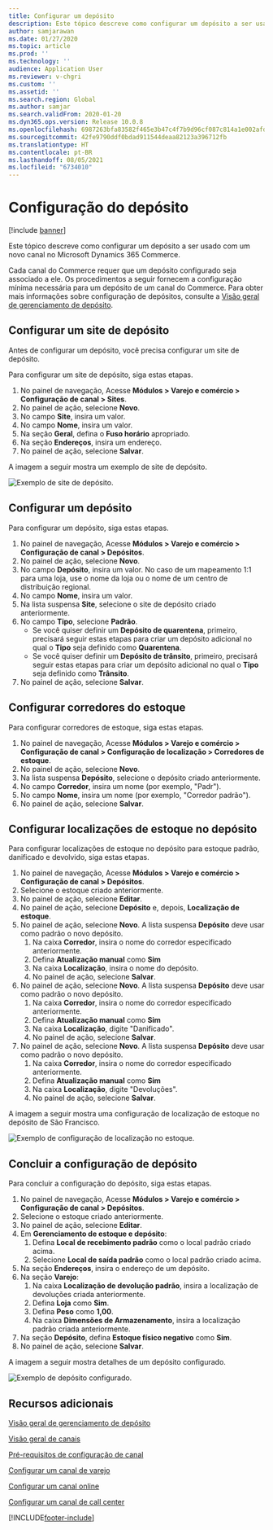 ```yaml
---
title: Configurar um depósito
description: Este tópico descreve como configurar um depósito a ser usado com um novo canal no Microsoft Dynamics 365 Commerce.
author: samjarawan
ms.date: 01/27/2020
ms.topic: article
ms.prod: ''
ms.technology: ''
audience: Application User
ms.reviewer: v-chgri
ms.custom: ''
ms.assetid: ''
ms.search.region: Global
ms.author: samjar
ms.search.validFrom: 2020-01-20
ms.dyn365.ops.version: Release 10.0.8
ms.openlocfilehash: 6987263bfa83582f465e3b47c4f7b9d96cf087c814a1e002afd289852346975b
ms.sourcegitcommit: 42fe9790ddf0bdad911544deaa82123a396712fb
ms.translationtype: HT
ms.contentlocale: pt-BR
ms.lasthandoff: 08/05/2021
ms.locfileid: "6734010"
---
```

# <a name="warehouse-set-up"></a>Configuração do depósito

[!include [banner](includes/banner.md)]

Este tópico descreve como configurar um depósito a ser usado com um novo canal no Microsoft Dynamics 365 Commerce.

Cada canal do Commerce requer que um depósito configurado seja associado a ele. Os procedimentos a seguir fornecem a configuração mínima necessária para um depósito de um canal do Commerce. Para obter mais informações sobre configuração de depósitos, consulte a [Visão geral de gerenciamento de depósito](../supply-chain/warehousing/warehouse-management-overview.md?toc=/dynamics365/commerce/toc.json).

## <a name="configure-a-warehouse-site"></a>Configurar um site de depósito

Antes de configurar um depósito, você precisa configurar um site de depósito.

Para configurar um site de depósito, siga estas etapas.

1. No painel de navegação, Acesse **Módulos \> Varejo e comércio \> Configuração de canal \> Sites**.
1. No painel de ação, selecione **Novo**.
1. No campo **Site**, insira um valor.
1. No campo **Nome**, insira um valor.
1. Na seção **Geral**, defina o **Fuso horário** apropriado.
1. Na seção **Endereços**, insira um endereço.
1. No painel de ação, selecione **Salvar**.

A imagem a seguir mostra um exemplo de site de depósito.

![Exemplo de site de depósito.](media/warehouse-site.png)

## <a name="set-up-a-warehouse"></a>Configurar um depósito

Para configurar um depósito, siga estas etapas.

1. No painel de navegação, Acesse **Módulos \> Varejo e comércio \> Configuração de canal \> Depósitos**.
1. No painel de ação, selecione **Novo**.
1. No campo **Depósito**, insira um valor.  No caso de um mapeamento 1:1 para uma loja, use o nome da loja ou o nome de um centro de distribuição regional.
1. No campo **Nome**, insira um valor.
1. Na lista suspensa **Site**, selecione o site de depósito criado anteriormente.
1. No campo **Tipo**, selecione **Padrão**.
    - Se você quiser definir um **Depósito de quarentena**, primeiro, precisará seguir estas etapas para criar um depósito adicional no qual o **Tipo** seja definido como **Quarentena**.
    - Se você quiser definir um **Depósito de trânsito**, primeiro, precisará seguir estas etapas para criar um depósito adicional no qual o **Tipo** seja definido como **Trânsito**.
1. No painel de ação, selecione **Salvar**.

## <a name="set-up-inventory-aisles"></a>Configurar corredores do estoque

Para configurar corredores de estoque, siga estas etapas.

1. No painel de navegação, Acesse **Módulos \> Varejo e comércio \> Configuração de canal \> Configuração de localização \> Corredores de estoque**.
1. No painel de ação, selecione **Novo**.
1. Na lista suspensa **Depósito**, selecione o depósito criado anteriormente.
1. No campo **Corredor**, insira um nome (por exemplo, "Padr").
1. No campo **Nome**, insira um nome (por exemplo, "Corredor padrão").
1. No painel de ação, selecione **Salvar**.

## <a name="set-up-warehouse-inventory-locations"></a>Configurar localizações de estoque no depósito

Para configurar localizações de estoque no depósito para estoque padrão, danificado e devolvido, siga estas etapas.

1. No painel de navegação, Acesse **Módulos \> Varejo e comércio \> Configuração de canal \> Depósitos**.
1. Selecione o estoque criado anteriormente.
1. No painel de ação, selecione **Editar**.
1. No painel de ação, selecione **Depósito** e, depois, **Localização de estoque**.
1. No painel de ação, selecione **Novo**. A lista suspensa **Depósito** deve usar como padrão o novo depósito.
    1. Na caixa **Corredor**, insira o nome do corredor especificado anteriormente. 
    1. Defina **Atualização manual** como **Sim**
    1. Na caixa **Localização**, insira o nome do depósito.
    1. No painel de ação, selecione **Salvar**.
 1. No painel de ação, selecione **Novo**.  A lista suspensa **Depósito** deve usar como padrão o novo depósito.
    1. Na caixa **Corredor**, insira o nome do corredor especificado anteriormente.  
    1. Defina **Atualização manual** como **Sim**
    1. Na caixa **Localização**, digite "Danificado".
    1. No painel de ação, selecione **Salvar**.
 1. No painel de ação, selecione **Novo**.  A lista suspensa **Depósito** deve usar como padrão o novo depósito.
    1. Na caixa **Corredor**, insira o nome do corredor especificado anteriormente. 
    1. Defina **Atualização manual** como **Sim**
    1. Na caixa **Localização**, digite "Devoluções".
    1. No painel de ação, selecione **Salvar**.
    
A imagem a seguir mostra uma configuração de localização de estoque no depósito de São Francisco.

![Exemplo de configuração de localização no estoque.](media/warehouse-inventory-locations.png)
    
## <a name="complete-warehouse-setup"></a>Concluir a configuração de depósito

Para concluir a configuração do depósito, siga estas etapas.

1. No painel de navegação, Acesse **Módulos \> Varejo e comércio \> Configuração de canal \> Depósitos**.
1. Selecione o estoque criado anteriormente.
1. No painel de ação, selecione **Editar**.
1. Em **Gerenciamento de estoque e depósito**:
    1. Defina **Local de recebimento padrão** como o local padrão criado acima.
    1. Selecione **Local de saída padrão** como o local padrão criado acima.
1. Na seção **Endereços**, insira o endereço de um depósito.
1. Na seção **Varejo**: 
    1. Na caixa **Localização de devolução padrão**, insira a localização de devoluções criada anteriormente.
    1. Defina **Loja** como **Sim**.
    1. Defina **Peso** como **1,00**. 
    1. Na caixa **Dimensões de Armazenamento**, insira a localização padrão criada anteriormente.
1. Na seção **Depósito**, defina **Estoque físico negativo** como **Sim**.
1. No painel de ação, selecione **Salvar**.

A imagem a seguir mostra detalhes de um depósito configurado.

![Exemplo de depósito configurado.](media/warehouse-sample.png)

## <a name="additional-resources"></a>Recursos adicionais

[Visão geral de gerenciamento de depósito](../supply-chain/warehousing/warehouse-management-overview.md?toc=/dynamics365/commerce/toc.json)

[Visão geral de canais](channels-overview.md)

[Pré-requisitos de configuração de canal](channels-prerequisites.md)

[Configurar um canal de varejo](channel-setup-retail.md)
    
[Configurar um canal online](channel-setup-online.md)

[Configurar um canal de call center](channel-setup-callcenter.md)







[!INCLUDE[footer-include](../includes/footer-banner.md)]
